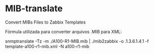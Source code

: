 # MIB-translate
Convert MIBs Files to Zabbix Templates

Fórmula utilizada para converter arquivos .MIB para XML:

snmptranslate -Tz -m ./A100-R1-MIB.mib | ./mib2zabbix -o .1.3.6.1.4.1 -f template-a100-r1-mib.xml -N a100-r1-mib

